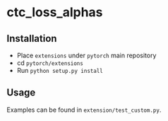 # ctc_loss_alphas

## Installation
- Place `extensions` under `pytorch` main repository
- cd `pytorch/extensions`
- Run `python setup.py install`

## Usage
Examples can be found in `extension/test_custom.py`.
